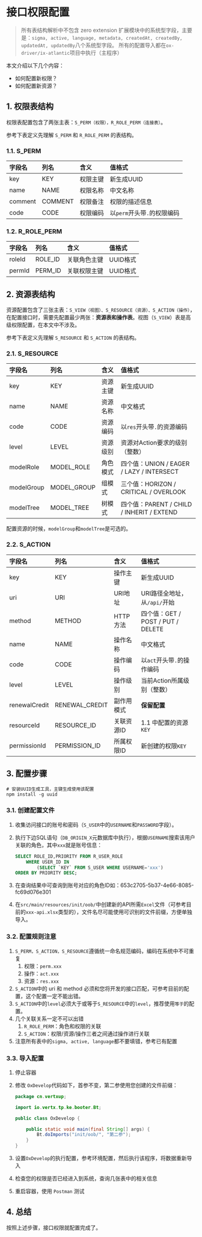 # 接口权限配置

>  所有表结构解析中不包含 zero extension 扩展模块中的系统型字段，主要是：`sigma, active, language, metadata, createdAt, createdBy, updatedAt, updatedBy`八个系统型字段。
> 所有的配置导入都在`ox-driver/ix-atlantic`项目中执行（主程序）

本文介绍以下几个内容：

* 如何配置新权限？
* 如何配置新资源？

## 1. 权限表结构

权限表配置包含了两张主表：`S_PERM（权限），R_ROLE_PERM（连接表）`。

参考下表定义先理解 `S_PERM` 和 `R_ROLE_PERM` 的表结构。

### 1.1. S_PERM

| 字段名 | 列名 | 含义 | 值格式 |
| :--- | :--- | :--- | :--- |
| key | KEY | 权限主键 | 新生成UUID |
| name | NAME | 权限名称 | 中文名称 |
| comment | COMMENT | 权限备注 | 权限的描述信息 |
| code | CODE | 权限编码 | 以`perm`开头带`.`的权限编码 |

### 1.2. R_ROLE_PERM

| 字段名 | 列名 | 含义 | 值格式 |
| :--- | :--- | :--- | :--- |
| roleId | ROLE_ID | 关联角色主键 | UUID格式 |
| permId | PERM_ID | 关联权限主键 | UUID格式 |

## 2. 资源表结构

资源配置包含了三张主表：`S_VIEW（视图）、S_RESOURCE（资源）、S_ACTION（操作）`，在配置接口时，需要先配置最少两张：**资源表和操作表**。视图（`S_VIEW`）表是高级权限配置，在本文中不涉及。

参考下表定义先理解 `S_RESOURCE` 和 `S_ACTION` 的表结构。

### 2.1. S_RESOURCE

| 字段名 | 列名 | 含义 | 值格式 |
| :--- | :--- | :--- | :--- |
| key | KEY | 资源主键 | 新生成UUID |
| name | NAME | 资源名称 | 中文格式 |
| code | CODE | 资源编码 | 以`res`开头带`.`的资源编码 |
| level | LEVEL | 资源级别 | 资源对Action要求的级别（整数）|
| modelRole | MODEL_ROLE | 角色模式 | 四个值：UNION / EAGER / LAZY / INTERSECT |
| modelGroup | MODEL_GROUP | 组模式 | 三个值：HORIZON / CRITICAL / OVERLOOK |
| modelTree | MODEL_TREE | 树模式 | 四个值：PARENT / CHILD / INHERIT / EXTEND |

配置资源的时候，`modelGroup`和`modelTree`是可选的。

### 2.2. S_ACTION

| 字段名 | 列名 | 含义 | 值格式 |
| :--- | :--- | :--- | :--- |
| key | KEY | 操作主键 | 新生成UUID |
| uri | URI | URI地址 | URI路径全地址，从`/api/`开始 |
| method | METHOD | HTTP方法 | 四个值：GET / POST / PUT / DELETE |
| name | NAME | 操作名称 | 中文格式 |
| code | CODE | 操作编码 | 以`act`开头带`.`的操作编码 |
| level | LEVEL | 操作级别 | 当前Action所属级别（整数）|
| renewalCredit | RENEWAL_CREDIT | 副作用模式 | **保留配置** |
| resourceId | RESOURCE_ID | 关联资源ID | 1.1 中配置的资源`KEY` |
| permissionId | PERMISSION_ID | 所属权限ID | 新创建的权限`KEY` |

## 3. 配置步骤

```shell
# 安装UUID生成工具，主键生成使用该配置
npm install -g uuid
```

### 3.1. 创建配置文件

1. 收集访问接口的账号和密码（`S_USER`中的`USERNAME`和`PASSWORD`字段）。
2. 执行下边SQL语句（`DB_ORIGIN_X`元数据库中执行），根据`USERNAME`搜索该用户关联的角色，其中`xxx`就是账号信息：

    ```sql
    SELECT ROLE_ID,PRIORITY FROM R_USER_ROLE 
        WHERE USER_ID IN 
            (SELECT `KEY` FROM S_USER WHERE USERNAME='xxx') 
    ORDER BY PRIORITY DESC;
    ```    
1. 在查询结果中可查询到账号对应的角色ID如：653c2705-5b37-4e66-8085-fc69d076e301
2. 在`src/main/resources/init/oob/`中创建新的API所需`Excel`文件（可参考目前的`xxx-api.xlsx`类型的），文件名尽可能使用可识别的文件前缀，方便单独导入。

### 3.2. 配置规则注意

1. `S_PERM，S_ACTION，S_RESOURCE`遵循统一命名规范编码，编码在系统中不可重复
    1. 权限：`perm.xxx`
    2. 操作：`act.xxx`
    3. 资源：`res.xxx`
2. `S_ACTION`中的 uri 和 method 必须和您将开发的接口匹配，可参考目前的配置，这个配置一定不能出错。
3. `S_ACTION`中的`level`必须大于或等于`S_RESOURCE`中的`level`，推荐使用`等于`的配置。
4. 几个关联关系一定不可以出错
    1. `R_ROLE_PERM`：角色和权限的关联
    2. `S_ACTION`：权限/资源/操作三者之间通过操作进行关联
5. 注意所有表中的`sigma, active, language`都不要填错，参考已有配置

### 3.3. 导入配置

1. 停止容器
2. 修改 `OxDevelop`代码如下，首参不变，第二参使用您创建的文件前缀：

    ```java
    package cn.vertxup;
    
    import io.vertx.tp.ke.booter.Bt;
    
    public class OxDevelop {
    
        public static void main(final String[] args) {
            Bt.doImports("init/oob/", "第二参");
        }
    }
    ```
1. 设置`OxDevelop`的执行配置，参考环境配置，然后执行该程序，将数据重新导入
2. 检查您的权限是否已经进入到系统，查询几张表中的相关信息
3. 重启容器，使用 `Postman` 测试

## 4. 总结

按照上述步骤，接口权限就配置完成了。

